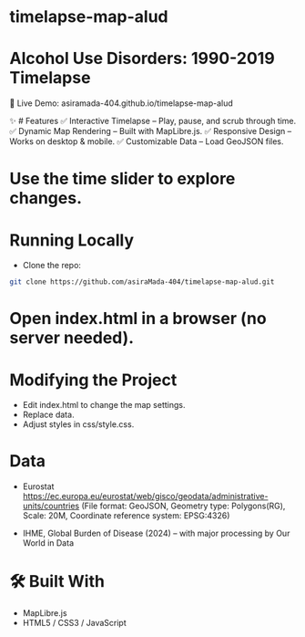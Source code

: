 # timelapse-map-alud
# Alcohol Use Disorders: 1990-2019 Timelapse

🔗 Live Demo: asiramada-404.github.io/timelapse-map-alud

✨ # Features
✅ Interactive Timelapse – Play, pause, and scrub through time.
✅ Dynamic Map Rendering – Built with MapLibre.js.
✅ Responsive Design – Works on desktop & mobile.
✅ Customizable Data – Load GeoJSON files.

# Use the time slider to explore changes.

# Running Locally
- Clone the repo:
```bash
git clone https://github.com/asiraMada-404/timelapse-map-alud.git
```
# Open index.html in a browser (no server needed).

# Modifying the Project
- Edit index.html to change the map settings.
- Replace data.
- Adjust styles in css/style.css.
  
# Data 
- Eurostat https://ec.europa.eu/eurostat/web/gisco/geodata/administrative-units/countries
   (File format: GeoJSON, Geometry type: Polygons(RG), Scale: 20M, Coordinate reference system: EPSG:4326)
  
- IHME, Global Burden of Disease (2024) – with major processing by Our World in Data

# 🛠 Built With
- MapLibre.js
- HTML5 / CSS3 / JavaScript

